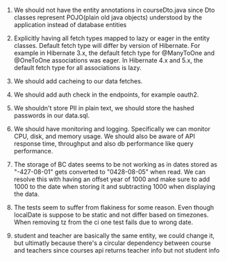 1. We should not have the entity annotations in courseDto.java since Dto classes represent POJO(plain old java objects) understood by the application instead of database entities 

2. Explicitly having all fetch types mapped to lazy or eager in the entity classes. Default fetch type will differ by version of Hibernate. For example in Hibernate 3.x, the default fetch type for @ManyToOne and @OneToOne associations was eager. In Hibernate 4.x and 5.x, the default fetch type for all associations is lazy.

3. We should add cacheing to our data fetches.

4. We should add auth check in the endpoints, for example oauth2. 

4. We shouldn't store PII in plain text, we should store the hashed passwords in our data.sql. 

5. We should have monitoring and logging. Specifically we can monitor CPU, disk, and memory usage. We should also be aware of API response time, throughput and also db performance like query performance. 

6. The storage of BC dates seems to be not working as in dates stored as "-427-08-01" gets converted to "0428-08-05" when read. We can resolve this with having an offset year of 1000 and make sure to add 1000 to the date when storing it and subtracting 1000 when displaying the data.

7. The tests seem to suffer from flakiness for some reason. Even though localDate is suppose to be static and not differ based on timezones. When removing tz from the ci one test fails due to wrong date. 

8. student and teacher are basically the same entity, we could change it, but ultimatly because there's a circular dependency between course and teachers since courses api returns teacher info but not student info

